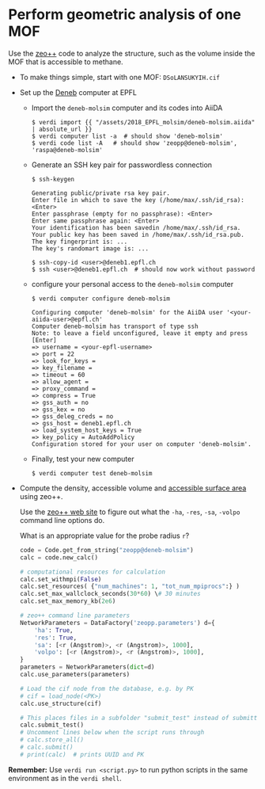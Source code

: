 Perform geometric analysis of one MOF
=====================================

Use the [zeo++](http://www.zeoplusplus.org/) code to analyze the
structure, such as the volume inside the MOF that is accessible to
methane.

- To make things simple, start with one MOF: `DSoLANSUKYIH.cif`

- Set up the
  [Deneb](https://scitas.epfl.ch/hardware/deneb-and-eltanin) computer
  at EPFL

  - Import the `deneb-molsim` computer and its codes into AiiDA

    ```console
    $ verdi import {{ "/assets/2018_EPFL_molsim/deneb-molsim.aiida" | absolute_url }}
    $ verdi computer list -a  # should show 'deneb-molsim'
    $ verdi code list -A   # should show 'zeopp@deneb-molsim', 'raspa@deneb-molsim'
    ```

  - Generate an SSH key pair for passwordless connection

    ```console
    $ ssh-keygen

    Generating public/private rsa key pair.
    Enter file in which to save the key (/home/max/.ssh/id_rsa): <Enter>
    Enter passphrase (empty for no passphrase): <Enter>
    Enter same passphrase again: <Enter>
    Your identification has been savedin /home/max/.ssh/id_rsa.
    Your public key has been saved in /home/max/.ssh/id_rsa.pub.
    The key fingerprint is: ...
    The key's randomart image is: ...
    ```

    ```console
    $ ssh-copy-id <user>@deneb1.epfl.ch
    $ ssh <user>@deneb1.epfl.ch  # should now work without password
    ```

  - configure your personal access to the `deneb-molsim` computer

    ```console
    $ verdi computer configure deneb-molsim

    Configuring computer 'deneb-molsim' for the AiiDA user '<your-aiida-user>@epfl.ch'
    Computer deneb-molsim has transport of type ssh
    Note: to leave a field unconfigured, leave it empty and press [Enter]
    => username = <your-epfl-username>
    => port = 22
    => look_for_keys =
    => key_filename =
    => timeout = 60
    => allow_agent =
    => proxy_command =
    => compress = True
    => gss_auth = no
    => gss_kex = no
    => gss_deleg_creds = no
    => gss_host = deneb1.epfl.ch
    => load_system_host_keys = True
    => key_policy = AutoAddPolicy
    Configuration stored for your user on computer 'deneb-molsim'.
      ```

  - Finally, test your new computer

    ```console
    $ verdi computer test deneb-molsim
    ```

- Compute the density, accessible volume and [accessible surface
  area](https://en.wikipedia.org/wiki/Accessible_surface_area) using
  zeo++.

  Use the [zeo++ web site](http://www.zeoplusplus.org/examples.html)
  to figure out what the `-ha`, `-res`, `-sa`, `-volpo` command line
  options do.

  What is an appropriate value for the probe radius `r`?

  ```python
  code = Code.get_from_string("zeopp@deneb-molsim")
  calc = code.new_calc()

  # computational resources for calculation
  calc.set_withmpi(False)
  calc.set_resources( {"num_machines": 1, "tot_num_mpiprocs":} )
  calc.set_max_wallclock_seconds(30*60) \# 30 minutes
  calc.set_max_memory_kb(2e6)

  # zeo++ command line parameters
  NetworkParameters = DataFactory('zeopp.parameters') d={
      'ha': True,
      'res': True,
      'sa': [<r (Angstrom)>, <r (Angstrom)>, 1000],
      'volpo': [<r (Angstrom)>, <r (Angstrom)>, 1000],
  }
  parameters = NetworkParameters(dict=d)
  calc.use_parameters(parameters)

  # Load the cif node from the database, e.g. by PK
  # cif = load_node(<PK>)
  calc.use_structure(cif)

  # This places files in a subfolder "submit_test" instead of submitting.
  calc.submit_test()
  # Uncomment lines below when the script runs through
  # calc.store_all()
  # calc.submit()
  # print(calc)  # prints UUID and PK
  ```

**Remember:** Use `verdi run <script.py>` to run python scripts in the
same environment as in the `verdi shell`.

